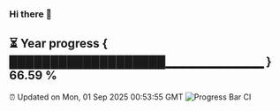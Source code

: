 ### Hi there 👋
⏳ Year progress { ███████████████████▁▁▁▁▁▁▁▁▁▁▁ } 66.59 %
---
⏰ Updated on Mon, 01 Sep 2025 00:53:55 GMT
![Progress Bar CI](https://github.com/Moyi321/Moyi321/workflows/Progress%20Bar%20CI/badge.svg)
